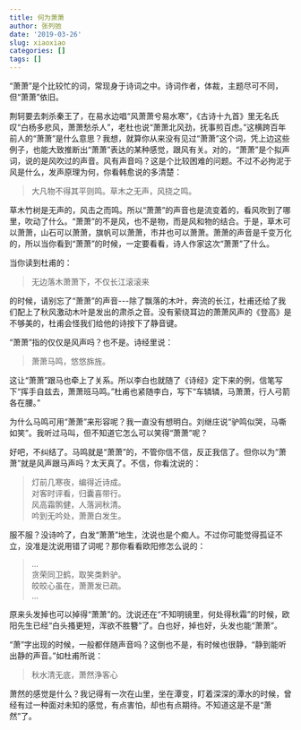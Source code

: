 ```yaml
---
title: 何为萧萧
author: 张列弛
date: '2019-03-26'
slug: xiaoxiao
categories: []
tags: []
---
```


“萧萧”是个比较忙的词，常现身于诗词之中。诗词作者，体裁，主题尽可不同，但“萧萧”依旧。  

荆轲要去刺杀秦王了，在易水边唱“风萧萧兮易水寒”，《古诗十九首》里无名氏叹“白杨多悲风，萧萧愁杀人”，老杜也说“萧萧北风劲，抚事煎百虑。”这横跨百年前人的“萧萧”是什么意思？我想，就算你从来没有见过“萧萧”这个词，凭上边这些例子，也能大致推断出“萧萧”表达的某种感觉，跟风有关。对的，“萧萧”是个拟声词，说的是风吹过的声音。风有声音吗？这是个比较困难的问题。不过不必拘泥于风是什么，发声原理为何，你看韩愈说的多清楚：

> 大凡物不得其平则鸣。草木之无声，风挠之鸣。  

草木竹树是无声的，风击之而鸣。所以“萧萧”的声音也是流变着的，看风吹到了哪里，吹动了什么。“萧萧”的不是风，也不是物，而是风和物的结合。于是，草木可以萧萧，山石可以萧萧，旗帆可以萧萧，市井也可以萧萧。萧萧的声音是千变万化的，所以当你看到“萧萧”的时候，一定要看看，诗人作家这次“萧萧”了什么。   

当你读到杜甫的：

> 无边落木萧萧下，不仅长江滚滚来   

的时候，请别忘了“萧萧”的声音---除了飘落的木叶，奔流的长江，杜甫还给了我们配上了秋风激动木叶是发出的肃杀之音。没有萦绕耳边的萧萧风声的《登高》是不够美的，杜甫会怪我们给他的诗按下了静音键。      

“萧萧”指的仅仅是风声吗？也不是。诗经里说：

> 萧萧马鸣，悠悠旆旌。  

这让“萧萧”跟马也牵上了关系。所以李白也就随了《诗经》定下来的例，信笔写下“挥手自兹去，萧萧班马鸣。”杜甫也紧随李白，写下“车辚辚，马萧萧，行人弓箭各在腰。”   

为什么马鸣可用“萧萧”来形容呢？我一直没有想明白。刘继庄说“驴鸣似哭，马嘶如笑”。我听过马叫，但不知道它怎么可以笑得“萧萧”呢？  
 
好吧，不纠结了。马鸣就是“萧萧”的，不管你信不信，反正我信了。但你以为“萧萧”就是风声跟马声吗？太天真了。不信，你看沈说的：

> 灯前几寒夜，编得近诗成。  
对客时评看，归囊喜带行。  
风高霜鹘健，人落涧秋清。  
吟到无吟处，萧萧白发生。  

服不服？没诗吟了，白发“萧萧”地生，沈说也是个痴人。不过你可能觉得孤证不立，没准是沈说用错了词呢？那你看看欧阳修怎么说的：

> ...  
贪荣同卫鹤，取笑类黔驴。  
皎皎心虽在，萧萧发已疏。  
...

原来头发掉也可以掉得“萧萧”的。沈说还在“不知明镜里，何处得秋霜”的时候，欧阳先生已经“白头搔更短，浑欲不胜簪”了。白也好，掉也好，头发也能“萧萧”。  

“萧”字出现的时候，一般都伴随声音吗？这倒也不是，有时候也很静，“静到能听出静的声音。”如杜甫所说：

> 秋水清无底，萧然浄客心  

萧然的感觉是什么？我记得有一次在山里，坐在潭变，盯着深深的潭水的时候，曾经有过一种面对未知的感觉，有点害怕，却也有点期待。不知道这是不是“萧然”了。   









